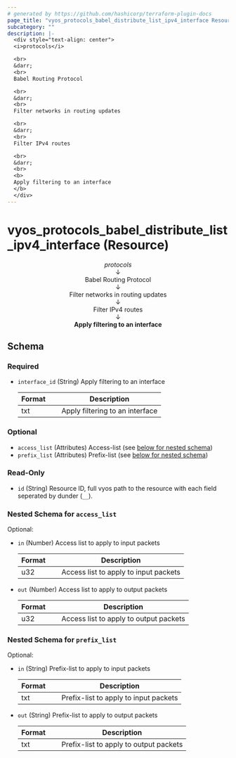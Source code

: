 ```yaml
---
# generated by https://github.com/hashicorp/terraform-plugin-docs
page_title: "vyos_protocols_babel_distribute_list_ipv4_interface Resource - vyos"
subcategory: ""
description: |-
  <div style="text-align: center">
  <i>protocols</i>

  <br>
  &darr;
  <br>
  Babel Routing Protocol

  <br>
  &darr;
  <br>
  Filter networks in routing updates

  <br>
  &darr;
  <br>
  Filter IPv4 routes

  <br>
  &darr;
  <br>
  <b>
  Apply filtering to an interface
  </b>
  </div>
---
```


# vyos_protocols_babel_distribute_list_ipv4_interface (Resource)

<div style="text-align: center">
<i>protocols</i>

<br>
&darr;
<br>
Babel Routing Protocol

<br>
&darr;
<br>
Filter networks in routing updates

<br>
&darr;
<br>
Filter IPv4 routes

<br>
&darr;
<br>
<b>
Apply filtering to an interface
</b>
</div>



<!-- schema generated by tfplugindocs -->
## Schema

### Required

- `interface_id` (String) Apply filtering to an interface

    |  Format &emsp; | Description  |
    |----------|---------------|
    |  txt  &emsp; |  Apply filtering to an interface  |

### Optional

- `access_list` (Attributes) Access-list (see [below for nested schema](#nestedatt--access_list))
- `prefix_list` (Attributes) Prefix-list (see [below for nested schema](#nestedatt--prefix_list))

### Read-Only

- `id` (String) Resource ID, full vyos path to the resource with each field seperated by dunder (`__`).

<a id="nestedatt--access_list"></a>
### Nested Schema for `access_list`

Optional:

- `in` (Number) Access list to apply to input packets

    |  Format &emsp; | Description  |
    |----------|---------------|
    |  u32  &emsp; |  Access list to apply to input packets  |
- `out` (Number) Access list to apply to output packets

    |  Format &emsp; | Description  |
    |----------|---------------|
    |  u32  &emsp; |  Access list to apply to output packets  |


<a id="nestedatt--prefix_list"></a>
### Nested Schema for `prefix_list`

Optional:

- `in` (String) Prefix-list to apply to input packets

    |  Format &emsp; | Description  |
    |----------|---------------|
    |  txt  &emsp; |  Prefix-list to apply to input packets  |
- `out` (String) Prefix-list to apply to output packets

    |  Format &emsp; | Description  |
    |----------|---------------|
    |  txt  &emsp; |  Prefix-list to apply to output packets  |
